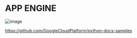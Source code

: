 # APP ENGINE

![image](https://user-images.githubusercontent.com/59710101/214141307-fb83bf82-98e7-46a5-a1f2-3705ef28014e.png)

https://github.com/GoogleCloudPlatform/python-docs-samples
